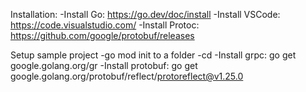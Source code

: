 Installation: 
-Install Go: https://go.dev/doc/install
-Install VSCode: https://code.visualstudio.com/
-Install Protoc: https://github.com/google/protobuf/releases

Setup sample project
-go mod init to a folder
-cd <project>
-Install grpc: go get google.golang.org/gr 
-Install protobuf: go get google.golang.org/protobuf/reflect/protoreflect@v1.25.0



